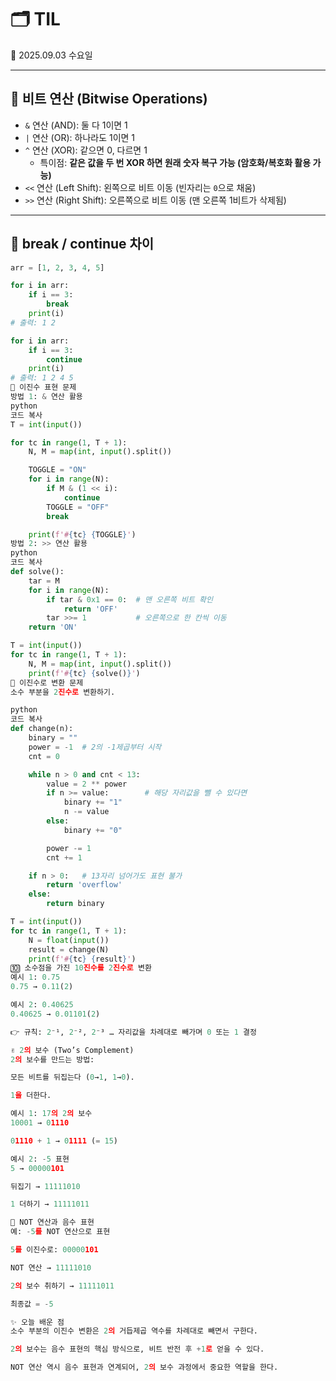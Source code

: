 # 🗂️ TIL
📅 2025.09.03 수요일  

---

## 🔢 비트 연산 (Bitwise Operations)

- `&` 연산 (AND): 둘 다 1이면 1  
- `|` 연산 (OR): 하나라도 1이면 1  
- `^` 연산 (XOR): 같으면 0, 다르면 1  
  - 특이점: **같은 값을 두 번 XOR 하면 원래 숫자 복구 가능 (암호화/복호화 활용 가능)**
- `<<` 연산 (Left Shift): 왼쪽으로 비트 이동 (빈자리는 `0`으로 채움)
- `>>` 연산 (Right Shift): 오른쪽으로 비트 이동 (맨 오른쪽 1비트가 삭제됨)

---

## 📌 break / continue 차이
```python
arr = [1, 2, 3, 4, 5]

for i in arr:
    if i == 3:
        break
    print(i)  
# 출력: 1 2

for i in arr:
    if i == 3:
        continue
    print(i)  
# 출력: 1 2 4 5
🧮 이진수 표현 문제
방법 1: & 연산 활용
python
코드 복사
T = int(input())

for tc in range(1, T + 1):
    N, M = map(int, input().split())

    TOGGLE = "ON"
    for i in range(N):
        if M & (1 << i):
            continue
        TOGGLE = "OFF"
        break

    print(f'#{tc} {TOGGLE}')
방법 2: >> 연산 활용
python
코드 복사
def solve():
    tar = M
    for i in range(N):
        if tar & 0x1 == 0:  # 맨 오른쪽 비트 확인
            return 'OFF'
        tar >>= 1           # 오른쪽으로 한 칸씩 이동
    return 'ON'

T = int(input())
for tc in range(1, T + 1):
    N, M = map(int, input().split())
    print(f'#{tc} {solve()}')
🧾 이진수로 변환 문제
소수 부분을 2진수로 변환하기.

python
코드 복사
def change(n):
    binary = ""
    power = -1  # 2의 -1제곱부터 시작
    cnt = 0

    while n > 0 and cnt < 13:
        value = 2 ** power
        if n >= value:        # 해당 자리값을 뺄 수 있다면
            binary += "1"
            n -= value
        else:
            binary += "0"

        power -= 1
        cnt += 1

    if n > 0:   # 13자리 넘어가도 표현 불가
        return 'overflow'
    else:
        return binary

T = int(input())
for tc in range(1, T + 1):
    N = float(input())
    result = change(N)
    print(f'#{tc} {result}')
🔟 소수점을 가진 10진수를 2진수로 변환
예시 1: 0.75
0.75 → 0.11(2)

예시 2: 0.40625
0.40625 → 0.01101(2)

👉 규칙: 2⁻¹, 2⁻², 2⁻³ … 자리값을 차례대로 빼가며 0 또는 1 결정

✌️ 2의 보수 (Two’s Complement)
2의 보수를 만드는 방법:

모든 비트를 뒤집는다 (0→1, 1→0).

1을 더한다.

예시 1: 17의 2의 보수
10001 → 01110

01110 + 1 → 01111 (= 15)

예시 2: -5 표현
5 → 00000101

뒤집기 → 11111010

1 더하기 → 11111011

🚫 NOT 연산과 음수 표현
예: -5를 NOT 연산으로 표현

5를 이진수로: 00000101

NOT 연산 → 11111010

2의 보수 취하기 → 11111011

최종값 = -5

✨ 오늘 배운 점
소수 부분의 이진수 변환은 2의 거듭제곱 역수를 차례대로 빼면서 구한다.

2의 보수는 음수 표현의 핵심 방식으로, 비트 반전 후 +1로 얻을 수 있다.

NOT 연산 역시 음수 표현과 연계되어, 2의 보수 과정에서 중요한 역할을 한다.